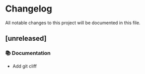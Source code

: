 # Changelog

All notable changes to this project will be documented in this file.

## [unreleased]

### 📚 Documentation

- Add git cliff


